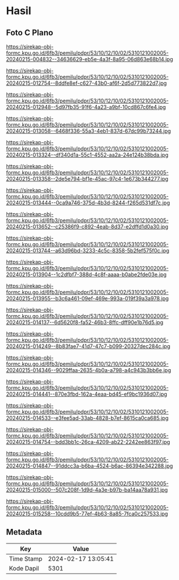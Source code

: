 # Hasil

## Foto C Plano

https://sirekap-obj-formc.kpu.go.id/6fb3/pemilu/pdpr/53/10/12/10/02/5310121002005-20240215-004832--34636629-eb5e-4a3f-8a95-06d863e68b14.jpg

https://sirekap-obj-formc.kpu.go.id/6fb3/pemilu/pdpr/53/10/12/10/02/5310121002005-20240215-012754--8ddfe8ef-c627-43b0-af6f-2d5d773822d7.jpg

https://sirekap-obj-formc.kpu.go.id/6fb3/pemilu/pdpr/53/10/12/10/02/5310121002005-20240215-012948--5d97fb35-91f6-4a23-a9bf-10cd867c6fe4.jpg

https://sirekap-obj-formc.kpu.go.id/6fb3/pemilu/pdpr/53/10/12/10/02/5310121002005-20240215-013058--6468f336-55a3-4eb1-837d-67dc99b73244.jpg

https://sirekap-obj-formc.kpu.go.id/6fb3/pemilu/pdpr/53/10/12/10/02/5310121002005-20240215-013324--df340d1a-55c1-4552-aa2a-24e124b38bda.jpg

https://sirekap-obj-formc.kpu.go.id/6fb3/pemilu/pdpr/53/10/12/10/02/5310121002005-20240215-013358--2de5e794-bf1e-45ac-97c4-1e673b344277.jpg

https://sirekap-obj-formc.kpu.go.id/6fb3/pemilu/pdpr/53/10/12/10/02/5310121002005-20240215-013444--0ca9a746-375d-4b3d-8244-f265d531df7c.jpg

https://sirekap-obj-formc.kpu.go.id/6fb3/pemilu/pdpr/53/10/12/10/02/5310121002005-20240215-013652--c25386f9-c892-4eab-8d37-e2dffd1d0a30.jpg

https://sirekap-obj-formc.kpu.go.id/6fb3/pemilu/pdpr/53/10/12/10/02/5310121002005-20240215-013744--a63d96bd-3233-4c5c-8358-5b2fef575f0c.jpg

https://sirekap-obj-formc.kpu.go.id/6fb3/pemilu/pdpr/53/10/12/10/02/5310121002005-20240215-013904--1c2dfbf7-388d-4c8f-aaaa-b0abe2fde03e.jpg

https://sirekap-obj-formc.kpu.go.id/6fb3/pemilu/pdpr/53/10/12/10/02/5310121002005-20240215-013955--b3c6a461-09ef-469e-993a-019f39a3a978.jpg

https://sirekap-obj-formc.kpu.go.id/6fb3/pemilu/pdpr/53/10/12/10/02/5310121002005-20240215-014137--6d5620f8-fa52-46b3-8ffc-dff90e1b76d5.jpg

https://sirekap-obj-formc.kpu.go.id/6fb3/pemilu/pdpr/53/10/12/10/02/5310121002005-20240215-014249--8b83fae7-41d7-47c7-b099-20327dec284c.jpg

https://sirekap-obj-formc.kpu.go.id/6fb3/pemilu/pdpr/53/10/12/10/02/5310121002005-20240215-014346--9029ffaa-2635-4b0a-a798-a4c943b3bb6e.jpg

https://sirekap-obj-formc.kpu.go.id/6fb3/pemilu/pdpr/53/10/12/10/02/5310121002005-20240215-014441--870e3fbd-162a-4eaa-bd45-ef9bc1936d07.jpg

https://sirekap-obj-formc.kpu.go.id/6fb3/pemilu/pdpr/53/10/12/10/02/5310121002005-20240215-014533--e3fee5ad-33ab-4828-b7ef-8615ca0ca685.jpg

https://sirekap-obj-formc.kpu.go.id/6fb3/pemilu/pdpr/53/10/12/10/02/5310121002005-20240215-014754--bdd3bb1c-26ca-4209-ab22-2242ee863f97.jpg

https://sirekap-obj-formc.kpu.go.id/6fb3/pemilu/pdpr/53/10/12/10/02/5310121002005-20240215-014847--91ddcc3a-b6ba-4524-b6ac-86394e342288.jpg

https://sirekap-obj-formc.kpu.go.id/6fb3/pemilu/pdpr/53/10/12/10/02/5310121002005-20240215-015000--507c208f-1d9d-4a3e-b97b-ba14aa78a931.jpg

https://sirekap-obj-formc.kpu.go.id/6fb3/pemilu/pdpr/53/10/12/10/02/5310121002005-20240215-015258--10cdd9b5-77ef-4b63-8a85-7fca0c257533.jpg


## Metadata

| Key        | Value               |
| ---------- | ------------------- |
| Time Stamp | 2024-02-17 13:05:41 |
| Kode Dapil | 5301                |



